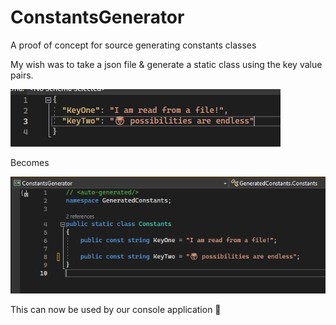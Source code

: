 # ConstantsGenerator
A proof of concept for source generating constants classes

My wish was to take a json file & generate a static class using the key value pairs. 

![Input json](assets/input-json.png)

Becomes

![Output class](assets/generated-constants.png)

This can now be used by our console application 🥳
